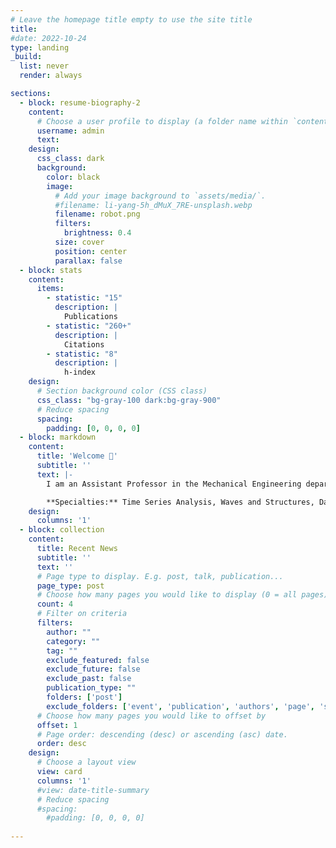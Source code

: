 ```yaml
---
# Leave the homepage title empty to use the site title
title:
#date: 2022-10-24
type: landing
_build:
  list: never
  render: always

sections:
  - block: resume-biography-2
    content:
      # Choose a user profile to display (a folder name within `content/authors/`)
      username: admin
      text:
    design:
      css_class: dark
      background:
        color: black
        image:
          # Add your image background to `assets/media/`.
          #filename: li-yang-5h_dMuX_7RE-unsplash.webp
          filename: robot.png
          filters:
            brightness: 0.4
          size: cover
          position: center
          parallax: false
  - block: stats
    content:
      items:
        - statistic: "15"
          description: |
            Publications
        - statistic: "260+"
          description: |
            Citations
        - statistic: "8"
          description: |
            h-index
    design:
      # Section background color (CSS class)
      css_class: "bg-gray-100 dark:bg-gray-900"
      # Reduce spacing
      spacing:
        padding: [0, 0, 0, 0]
  - block: markdown
    content:
      title: 'Welcome 👋'
      subtitle: ''
      text: |-
        I am an Assistant Professor in the Mechanical Engineering department at South Dakota State University. I am enthusiastic about modeling dynamical systems, signals and wave propagation.

        **Specialties:** Time Series Analysis, Waves and Structures, Damage Diagnosis
    design:
      columns: '1'
  - block: collection
    content:
      title: Recent News
      subtitle: ''
      text: ''
      # Page type to display. E.g. post, talk, publication...
      page_type: post
      # Choose how many pages you would like to display (0 = all pages)
      count: 4
      # Filter on criteria
      filters:
        author: ""
        category: ""
        tag: ""
        exclude_featured: false
        exclude_future: false
        exclude_past: false
        publication_type: ""
        folders: ['post']
        exclude_folders: ['event', 'publication', 'authors', 'page', 'slides', 'project', 'en'] 
      # Choose how many pages you would like to offset by
      offset: 1
      # Page order: descending (desc) or ascending (asc) date.
      order: desc
    design:
      # Choose a layout view
      view: card
      columns: '1'
      #view: date-title-summary
      # Reduce spacing
      #spacing:
        #padding: [0, 0, 0, 0]
  
---
```

